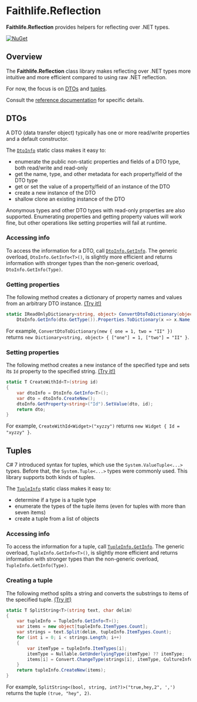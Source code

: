 # Faithlife.Reflection

**Faithlife.Reflection** provides helpers for reflecting over .NET types.

[![NuGet](https://img.shields.io/nuget/v/Faithlife.Reflection.svg)](https://www.nuget.org/packages/Faithlife.Reflection)

## Overview

The **Faithlife.Reflection** class library makes reflecting over .NET types more intuitive and more efficient compared to using raw .NET reflection.

For now, the focus is on [DTOs](#dtos) and [tuples](#tuples).

Consult the [reference documentation](Faithlife.Reflection.md) for specific details.

## DTOs

A DTO (data transfer object) typically has one or more read/write properties and a default constructor.

The [`DtoInfo`](Faithlife.Reflection/DtoInfo.md) static class makes it easy to:

* enumerate the public non-static properties and fields of a DTO type, both read/write and read-only
* get the name, type, and other metadata for each property/field of the DTO type
* get or set the value of a property/field of an instance of the DTO
* create a new instance of the DTO
* shallow clone an existing instance of the DTO

Anonymous types and other DTO types with read-only properties are also supported. Enumerating properties and getting property values will work fine, but other operations like setting properties will fail at runtime.

### Accessing info

To access the information for a DTO, call [`DtoInfo.GetInfo`](Faithlife.Reflection/DtoInfo/GetInfo.md). The generic overload, `DtoInfo.GetInfo<T>()`, is slightly more efficient and returns information with stronger types than the non-generic overload, `DtoInfo.GetInfo(Type)`.

### Getting properties

The following method creates a dictionary of property names and values from an arbitrary DTO instance. [(Try it!)](https://dotnetfiddle.net/27H2j1)

```csharp
static IReadOnlyDictionary<string, object> ConvertDtoToDictionary(object dto) =>
    DtoInfo.GetInfo(dto.GetType()).Properties.ToDictionary(x => x.Name, x => x.GetValue(dto));
```

For example, `ConvertDtoToDictionary(new { one = 1, two = "II" })` returns `new Dictionary<string, object> { ["one"] = 1, ["two"] = "II" }`.

### Setting properties

The following method creates a new instance of the specified type and sets its `Id` property to the specified string. [(Try it!)](https://dotnetfiddle.net/mB0jFF)

```csharp
static T CreateWithId<T>(string id)
{
    var dtoInfo = DtoInfo.GetInfo<T>();
    var dto = dtoInfo.CreateNew();
    dtoInfo.GetProperty<string>("Id").SetValue(dto, id);
    return dto;
}
```

For example, `CreateWithId<Widget>("xyzzy")` returns `new Widget { Id = "xyzzy" }`.

## Tuples

C# 7 introduced syntax for tuples, which use the `System.ValueTuple<...>` types. Before that, the `System.Tuple<...>` types were commonly used. This library supports both kinds of tuples.

The [`TupleInfo`](Faithlife.Reflection/TupleInfo.md) static class makes it easy to:

* determine if a type is a tuple type
* enumerate the types of the tuple items (even for tuples with more than seven items)
* create a tuple from a list of objects

### Accessing info

To access the information for a tuple, call [`TupleInfo.GetInfo`](Faithlife.Reflection/TupleInfo/GetInfo.md). The generic overload, `TupleInfo.GetInfo<T>()`, is slightly more efficient and returns information with stronger types than the non-generic overload, `TupleInfo.GetInfo(Type)`.

### Creating a tuple

The following method splits a string and converts the substrings to items of the specified tuple. [(Try it!)](https://dotnetfiddle.net/TBqxXW)

```csharp
static T SplitString<T>(string text, char delim)
{
    var tupleInfo = TupleInfo.GetInfo<T>();
    var items = new object[tupleInfo.ItemTypes.Count];
    var strings = text.Split(delim, tupleInfo.ItemTypes.Count);
    for (int i = 0; i < strings.Length; i++)
    {
        var itemType = tupleInfo.ItemTypes[i];
        itemType = Nullable.GetUnderlyingType(itemType) ?? itemType;
        items[i] = Convert.ChangeType(strings[i], itemType, CultureInfo.InvariantCulture);
    }
    return tupleInfo.CreateNew(items);
}
```

For example, `SplitString<(bool, string, int?)>("true,hey,2", ',')` returns the tuple `(true, "hey", 2)`.
